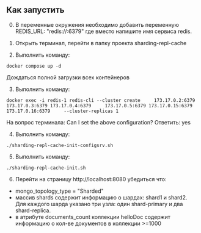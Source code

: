 ## Как запустить

0. В переменные окружения необходимо добавить переменную REDIS_URL: "redis://<redis-service-name>:6379" 
где вместо <redis-service-name> напишите имя сервиса redis.

1. Открыть терминал, перейти в папку проекта sharding-repl-cache
2. Выполнить команду:

```shell
docker compose up -d
```

Дождаться полной загрузки всех контейнеров

3. Выполнить команду:
```shell
docker exec -i redis-1 redis-cli --cluster create     173.17.0.2:6379 173.17.0.3:6379 173.17.0.4:6379     173.17.0.5:6379 173.17.0.15:6379 173.17.0.16:6379     --cluster-replicas 1
```
На вопрос терминала: Can I set the above configuration?
Ответить: yes

4. Выполнить команду:
```shell
./sharding-repl-cache-init-configsrv.sh
```

5. Выполнить команду:
```shell
./sharding-repl-cache-init.sh
```

6. Перейти на страницу http://localhost:8080 убедиться что:
- mongo_topology_type = "Sharded"
- массив shards содержит информацию о шардах: shard1 и shard2. Для каждого шарда указано три узла: один shard-primary и два shard-replica.
- в атрибуте documents_count коллекции helloDoc содержит информацию о кол-ве документов в коллекции >=1000